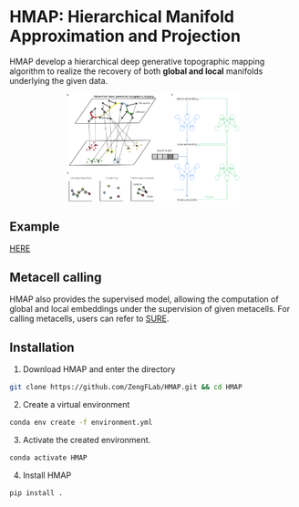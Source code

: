 # HMAP: Hierarchical Manifold Approximation and Projection

HMAP develop a hierarchical deep generative topographic mapping algorithm to realize the recovery of both **global and local** manifolds underlying the given data.


<div align="center">
    <img src="./img/figure1.png" alt="" width="60%">
</div>

## Example
[HERE](./example)

## Metacell calling
HMAP also provides the supervised model, allowing the computation of global and local embeddings under the supervision of given metacells. For calling metacells, users can refer to [SURE](https://github.com/ZengFLab/SUREv2).

## Installation
1. Download HMAP and enter the directory
```bash
git clone https://github.com/ZengFLab/HMAP.git && cd HMAP
```

2. Create a virtual environment
```bash
conda env create -f environment.yml
```

3. Activate the created environment. 
```bash
conda activate HMAP
```

4. Install HMAP
```bash
pip install .
```